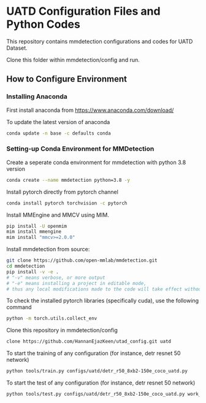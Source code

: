 # UATD Configuration Files and Python Codes
This repository contains mmdetection configurations and codes for UATD Dataset.

Clone this folder within mmdetection/config and run.


## How to Configure Environment

### Installing Anaconda
First install anaconda from https://www.anaconda.com/download/

To update the latest version of anaconda
```bash
conda update -n base -c defaults conda
```

### Setting-up Conda Environment for MMDetection
Create a seperate conda environment for mmdetection with python 3.8 version
```bash
conda create --name mmdetection python=3.8 -y
```

Install pytorch directly from pytorch channel
```bash
conda install pytorch torchvision -c pytorch
```

Install MMEngine and MMCV using MIM.
```bash
pip install -U openmim
mim install mmengine
mim install "mmcv>=2.0.0"
```
Install mmdetection from source:
```bash
git clone https://github.com/open-mmlab/mmdetection.git
cd mmdetection
pip install -v -e .
# "-v" means verbose, or more output
# "-e" means installing a project in editable mode,
# thus any local modifications made to the code will take effect without reinstallation.
```
To check the installed pytorch libraries (specifically cuda), use the following command
```bash
python -m torch.utils.collect_env
```

Clone this repository in mmdetection/config
```bash
clone https://github.com/HannanEjazKeen/utad_config.git uatd
```


To start the training of any configuration (for instance, detr resnet 50 network)
```bash
python tools/train.py configs/uatd/detr_r50_8xb2-150e_coco_uatd.py
```

To start the test of any configuration (for instance, detr resnet 50 network)
```bash
python tools/test.py configs/uatd/detr_r50_8xb2-150e_coco_uatd.py work_dirs/detr_r50_8xb2-150e_coco_uatd/epoch_1.pth
```
